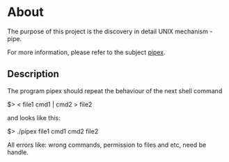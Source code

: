 # About

The purpose of this project is the discovery in detail UNIX mechanism - pipe.

For more information, please refer to the subject [pipex](https://github.com/Sndrn/42_cursus/tree/main/Subjects_PDFs).

## Description

The program pipex should repeat the behaviour of the next shell command

$> < file1 cmd1 | cmd2 > file2

and looks like this:

$> ./pipex file1 cmd1 cmd2 file2

All errors like: wrong commands, permission to files and etc, need be handle.
